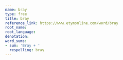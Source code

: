 ```yaml
---
name: bray
type: free
title: bray
reference_link: https://www.etymonline.com/word/bray
root_name: 
root_language: 
denotation: 
word_sums:
- sum: 'Bray + '
  respelling: bray
---
```

